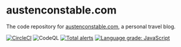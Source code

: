 # austenconstable.com

The code repository for [austenconstable.com](austenconstable.com), a personal travel blog.

[![CircleCI](https://circleci.com/gh/awconstable/austenconstable.com.svg?style=shield)](https://circleci.com/gh/awconstable/austenconstable.com)
![CodeQL](https://github.com/awconstable/austenconstable.com/workflows/CodeQL/badge.svg)
[![Total alerts](https://img.shields.io/lgtm/alerts/g/awconstable/austenconstable.com.svg?logo=lgtm&logoWidth=18)](https://lgtm.com/projects/g/awconstable/austenconstable.com/alerts/)
[![Language grade: JavaScript](https://img.shields.io/lgtm/grade/javascript/g/awconstable/austenconstable.com.svg?logo=lgtm&logoWidth=18)](https://lgtm.com/projects/g/awconstable/austenconstable.com/context:javascript)
